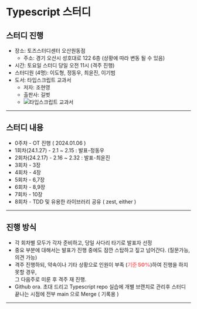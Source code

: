 # Typescript 스터디 

## 스터디 진행

- 장소: 토즈스터디센터 오산원동점 
  - 주소: 경기 오산시 성호대로 122 6층 (상황에 따라 변동 될 수 있음)
- 시간: 토요일 스터디 당일 오전 11시 (격주 진행)
- 스터디원 (4명): 이도형, 정동우, 최윤진, 이기범
- 도서: 타입스크립트 교과서 
  - 저자: 조현영
  - 출판사: 길벗
  - ![타입스크립트 교과서](https://shopping-phinf.pstatic.net/main_4173630/41736307631.20230822103244.jpg?type=w300)

---
## 스터디 내용

- 0주차 - OT 진행 ( 2024.01.06 )
- 1회차(24.1.27) - 2.1 ~ 2.15 : 발표-정동우
- 2회차(24.2.17) - 2.16 ~ 2.32 : 발표-최윤진
- 3회차 - 3장
- 4회차 - 4장
- 5회차 - 6,7장
- 6회차 - 8,9장
- 7회차 - 10장
- 8회차 - TDD 및 유용한 라이브러리 공유 ( zest, either )

---
## 진행 방식

- 각 회차별 모두가 각자 준비하고, 당일 사다리 타기로 발표자 선정
- 중요 부분에 대해서는 발표가 진행 중에도 잠깐 스탑하고 짚고 넘어간다. (질문가능, 의견 가능)
- 격주 진행하되, 약속이나 기타 상황으로 인원이 부족
  (<span style="color:#f77; font-weight:900;">기준 50%</span>)하여 진행을 하지 못할 경우, <br />
  그 다음주로 미룬 후 격주 재 진행.
- Github ora. 초대 드리고 Typescript repo 실습에 개별 브랜치로 관리후 스터디 끝나는 시점에 전부 main 으로 Merge ( 기록용 )

---
